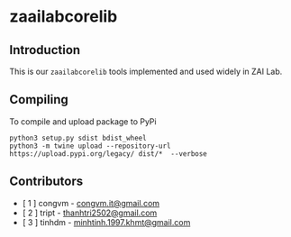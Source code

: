 # zaailabcorelib

## Introduction

This is our `zaailabcorelib` tools implemented and used widely in ZAI Lab. 

## Compiling

To compile and upload package to PyPi

```
python3 setup.py sdist bdist_wheel
python3 -m twine upload --repository-url https://upload.pypi.org/legacy/ dist/*  --verbose
```

## Contributors

- [ 1 ] congvm - congvm.it@gmail.com
- [ 2 ] tript - thanhtri2502@gmail.com
- [ 3 ] tinhdm - minhtinh.1997.khmt@gmail.com
